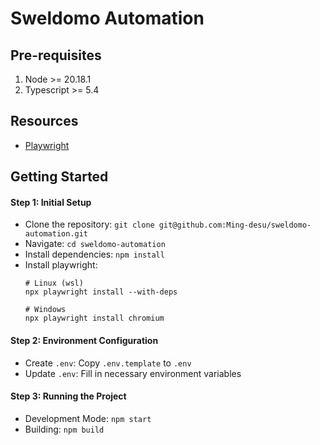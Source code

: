 # Sweldomo Automation

## Pre-requisites

1. Node >= 20.18.1
2. Typescript >= 5.4

## Resources

- [Playwright](https://playwright.dev)

## Getting Started

#### Step 1: Initial Setup

- Clone the repository: `git clone git@github.com:Ming-desu/sweldomo-automation.git`
- Navigate: `cd sweldomo-automation`
- Install dependencies: `npm install`
- Install playwright: 
  ```
  # Linux (wsl)
  npx playwright install --with-deps

  # Windows
  npx playwright install chromium
  ```

#### Step 2: Environment Configuration

- Create `.env`: Copy `.env.template` to `.env`
- Update `.env`: Fill in necessary environment variables

#### Step 3: Running the Project

- Development Mode: `npm start`
- Building: `npm build`
